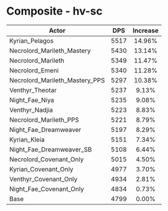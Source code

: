 # Composite - hv-sc
| Actor | DPS | Increase |
|---|:---:|:---:|
|Kyrian_Pelagos|5517|14.96%|
|Necrolord_Marileth_Mastery|5430|13.14%|
|Necrolord_Marileth|5349|11.47%|
|Necrolord_Emeni|5340|11.28%|
|Necrolord_Marileth_Mastery_PPS|5297|10.38%|
|Venthyr_Theotar|5237|9.13%|
|Night_Fae_Niya|5235|9.08%|
|Venthyr_Nadjia|5223|8.83%|
|Necrolord_Marileth_PPS|5221|8.79%|
|Night_Fae_Dreamweaver|5197|8.29%|
|Kyrian_Kleia|5151|7.34%|
|Night_Fae_Dreamweaver_SB|5108|6.44%|
|Necrolord_Covenant_Only|5015|4.50%|
|Kyrian_Covenant_Only|4977|3.70%|
|Venthyr_Covenant_Only|4934|2.81%|
|Night_Fae_Covenant_Only|4834|0.73%|
|Base|4799|0.00%|
